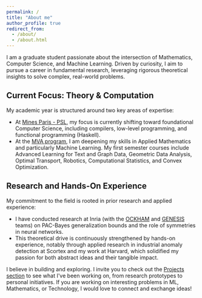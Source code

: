```yaml
---
permalink: /
title: "About me"
author_profile: true
redirect_from:
  - /about/
  - /about.html
---
```


I am a graduate student passionate about the intersection of Mathematics, Computer Science, and Machine Learning. Driven by curiosity, I aim to pursue a career in fundamental
research, leveraging rigorous theoretical insights to solve complex, real-world problems.

## Current Focus: Theory & Computation

My academic year is structured around two key areas of expertise:

- At [Mines Paris - PSL](https://www.minesparis.psl.eu), my focus is currently shifting toward foundational Computer Science, including compilers, low-level programming, and functional programming (Haskell).
- At the [MVA program](https://www.master-mva.com), I am deepening my skills in Applied Mathematics and particularly Machine Learning. My first semester courses include
  Advanced Learning for Text and Graph Data, Geometric Data Analysis, Optimal Transport, Robotics, Computational Statistics, and Convex Optimization.

## Research and Hands-On Experience

My commitment to the field is rooted in prior research and applied experience:

- I have conducted research at Inria (with the [OCKHAM](https://team.inria.fr/ockham/fr/) and [GENESIS](https://bguedj.github.io) teams) on PAC-Bayes generalization bounds and the role of symmetries in neural networks.
- This theoretical drive is continuously strengthened by hands-on experience, notably through applied research in industrial anomaly detection at Scortex and my work at Harvard, which solidified my passion for both abstract ideas and their tangible impact.

I believe in building and exploring. I invite you to check out the [Projects section](/projects) to see what I've been working on, from research prototypes to personal initiatives. If you are working on interesting problems in ML, Mathematics, or Technology, I would love to connect and exchange ideas!
